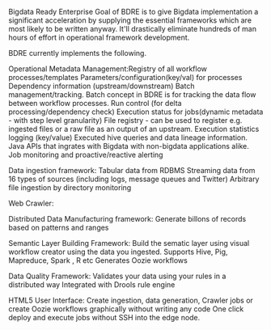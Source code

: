 Bigdata Ready Enterprise
Goal of BDRE is to give Bigdata implementation a significant acceleration by supplying the essential frameworks which are most likely to be written anyway. It'll drastically eliminate hundreds of man hours of effort in operational framework development.

BDRE currently implements the following.

Operational Metadata Management:Registry of all workflow processes/templates
Parameters/configuration(key/val) for processes
Dependency information (upstream/downstream)
Batch management/tracking. Batch concept in BDRE is for tracking the data flow between workflow processes.
Run control (for delta processing/dependency check)
Execution status for jobs(dynamic metadata - with step level granularity)
File registry - can be used to register e.g. ingested files or a raw file as an output of an upstream.
Execution statistics logging (key/value)
Executed hive queries and data lineage information.
Java APIs that ingrates with Bigdata with non-bigdata applications alike.
Job monitoring and proactive/reactive alerting

Data ingestion framework:
Tabular data from RDBMS
Streaming data from 16 types of sources (including logs, message queues and Twitter)
Arbitrary file ingestion by directory monitoring

Web Crawler:

Distributed Data Manufacturing framework:
Generate billons of records based on patterns and ranges

Semantic Layer Building Framework:
Build the sematic layer using visual workflow creator using the data you ingested.
Supports Hive, Pig, Mapreduce, Spark , R etc
Generates Oozie workflows

Data Quality Framework:
Validates your data using your rules in a distributed way
Integrated with Drools rule engine

HTML5 User Interface:
Create ingestion, data generation, Crawler jobs or create Oozie workflows graphically without writing any code
One click deploy and execute jobs without SSH into the edge node.